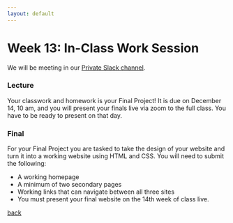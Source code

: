 ```yaml
---
layout: default
---
```


# Week 13: In-Class Work Session

We will be meeting in our [Private Slack channel](https://join.slack.com/t/qc-design/shared_invite/zt-2pp65669v-dFXbGUpIfD_jHjGZEX~S0A).

### Lecture

Your classwork and homework is your Final Project! It is due on December 14, 10 am, and you will present your finals live via zoom to the full class. You have to be ready to present on that day.

### Final

For your Final Project you are tasked to take the design of your website and turn it into a working website using HTML and CSS. You will need to submit the following:
- A working homepage
- A minimum of two secondary pages
- Working links that can navigate between all three sites
- You must present your final website on the 14th week of class live.

[back](./)
